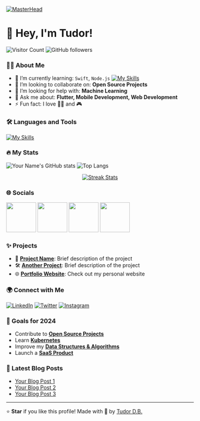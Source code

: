 [![MasterHead](https://firebasestorage.googleapis.com/v0/b/flexi-coding.appspot.com/o/dempgi7-520f8d5f-63d4-4453-8822-dbc149ae27f8.gif?alt=media&token=91c0c7b2-93c3-4029-b011-1a8703c5730d)](https://rishavchanda.io)
# 👋 Hey, I'm Tudor!

![Visitor Count](https://komarev.com/ghpvc/?username=tudordb12&style=flat-square) ![GitHub followers](https://img.shields.io/github/followers/tudordb12?style=flat-square)

### 👨‍💻 About Me

- 🌱 I’m currently learning: `Swift`, `Node.js` [![My Skills](https://skillicons.dev/icons?i=dart,html,js,firebase,git,gitlab,swift,netlify)](https://skillicons.dev)
- 👯 I’m looking to collaborate on: **Open Source Projects**
- 🤔 I’m looking for help with: **Machine Learning**
- 💬 Ask me about: **Flutter, Mobile Development, Web Development**
- ⚡ Fun fact: I love 🧗‍♂️ and 🎮

### 🛠️ Languages and Tools

[![My Skills](https://skillicons.dev/icons?i=flutter,dart,html,js,firebase,git,gitlab,swift,netlify,apple,windows)](https://skillicons.dev)

### 🔥 My Stats

![Your Name's GitHub stats](https://github-readme-stats.vercel.app/api?username=tudordb12&show_icons=true&theme=monokai)              ![Top Langs](https://github-readme-stats.vercel.app/api/top-langs/?username=tudordb12&layout=compact&theme=midnight-purple)

<div align="center">
    <a href="https://github.com/DenverCoder1/github-readme-streak-stats" target="_blank">
      <img src="https://github-readme-streak-stats.herokuapp.com/?user=tudordb12&theme=dark" alt="Streak Stats" />
    </a>
</div>

### 🌐 Socials

[<img src="https://png.pngtree.com/png-vector/20221018/ourmid/pngtree-instagram-icon-png-image_6315974.png" width="80"/>](https://instagram.com/)
[<img src="https://cdn.icon-icons.com/icons2/2108/PNG/512/gitlab_icon_130930.png" width="80"/>](https://gitlab.com/tudordb12)
[<img src="https://static-00.iconduck.com/assets.00/github-icon-512x511-mt75w1j3.png" width="80"/>](https://github.com/tudordb12)
[<img src="https://firebasestorage.googleapis.com/v0/b/ai-cuza-12bf2.appspot.com/o/o3wqv82oqup91.png?alt=media&token=cc27491e-729e-46ee-a4a7-f2d007e428c0" width="80"/>](https://discord.com)

### ✨ Projects

- 🚀 **[Project Name](https://github.com/yourusername/projectname)**: Brief description of the project
- 🛠️ **[Another Project](https://github.com/yourusername/projectname)**: Brief description of the project
- 🌐 **[Portfolio Website](https://yourportfolio.com)**: Check out my personal website

### 🌍 Connect with Me

[![LinkedIn](https://img.shields.io/badge/-LinkedIn-0077B5?style=flat&logo=Linkedin&logoColor=white)](https://linkedin.com/in/yourusername) [![Twitter](https://img.shields.io/badge/-Twitter-1DA1F2?style=flat&logo=Twitter&logoColor=white)](https://twitter.com/yourusername) [![Instagram](https://img.shields.io/badge/-Instagram-E4405F?style=flat&logo=Instagram&logoColor=white)](https://instagram.com/yourusername)

### 🎯 Goals for 2024

- Contribute to **[Open Source Projects](https://github.com/topics/open-source)**
- Learn **[Kubernetes](https://kubernetes.io/)**
- Improve my **[Data Structures & Algorithms](https://leetcode.com/)**
- Launch a **[SaaS Product](https://saasproduct.com/)**

### 🌱 Latest Blog Posts

- [Your Blog Post 1](https://yourblog.com/post1)
- [Your Blog Post 2](https://yourblog.com/post2)
- [Your Blog Post 3](https://yourblog.com/post3)

---

⭐️ **Star** if you like this profile! Made with 💖 by [Tudor D.B.](https://github.com/tudordb12)
